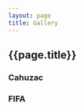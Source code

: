 ```yaml
---
layout: page
title: Gallery
---
```


## {{page.title}}


### Cahuzac

<div class="bk-root">
    <div class="bk-plotdiv" id="07a6e951-2bbd-439f-b9c4-b202c53d204d"></div>
</div>
    
<!-- {% include ANG_VONG_VATHANA.html %} -->
### FIFA

<div class="bk-root">
    <div class="bk-plotdiv" id="92aa1958-2dc0-4fd2-9b79-6128732de31b"></div>
</div>
